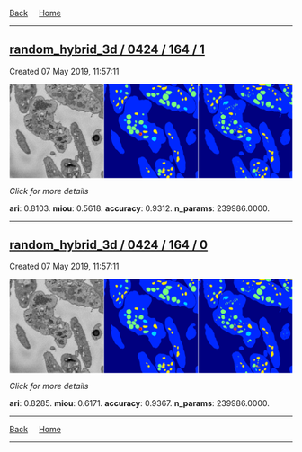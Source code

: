 
[Back](..)&nbsp;&nbsp;&nbsp;&nbsp;&nbsp;[Home](https://leapmanlab.github.io/snapshots)

---

<div class="summary"><a href="1"><h2>random_hybrid_3d / 0424 / 164 / 1</h2></a><p>Created 07 May 2019, 11:57:11
</p><a href="1"><img src="1/media/summary.png" align="center"></a><p>
<i>Click for more details</i>
</p></div>

**ari**: 0.8103. **miou**: 0.5618. **accuracy**: 0.9312. **n_params**: 239986.0000. 

---

<div class="summary"><a href="0"><h2>random_hybrid_3d / 0424 / 164 / 0</h2></a><p>Created 07 May 2019, 11:57:11
</p><a href="0"><img src="0/media/summary.png" align="center"></a><p>
<i>Click for more details</i>
</p></div>

**ari**: 0.8285. **miou**: 0.6171. **accuracy**: 0.9367. **n_params**: 239986.0000. 

---

[Back](..)&nbsp;&nbsp;&nbsp;&nbsp;&nbsp;[Home](https://leapmanlab.github.io/snapshots)

---